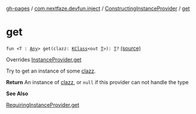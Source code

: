 [gh-pages](../../index.md) / [com.nextfaze.devfun.inject](../index.md) / [ConstructingInstanceProvider](index.md) / [get](./get.md)

# get

`fun <T : `[`Any`](https://kotlinlang.org/api/latest/jvm/stdlib/kotlin/-any/index.html)`> get(clazz: `[`KClass`](https://kotlinlang.org/api/latest/jvm/stdlib/kotlin.reflect/-k-class/index.html)`<out `[`T`](get.md#T)`>): `[`T`](get.md#T)`?` [(source)](https://github.com/NextFaze/dev-fun/tree/master/devfun/src/main/java/com/nextfaze/devfun/inject/InstanceProviders.kt#L148)

Overrides [InstanceProvider.get](../-instance-provider/get.md)

Try to get an instance of some [clazz](get.md#com.nextfaze.devfun.inject.ConstructingInstanceProvider$get(kotlin.reflect.KClass((com.nextfaze.devfun.inject.ConstructingInstanceProvider.get.T)))/clazz).

**Return**
An instance of [clazz](get.md#com.nextfaze.devfun.inject.ConstructingInstanceProvider$get(kotlin.reflect.KClass((com.nextfaze.devfun.inject.ConstructingInstanceProvider.get.T)))/clazz), or `null` if this provider can not handle the type

**See Also**

[RequiringInstanceProvider.get](../-requiring-instance-provider/get.md)

